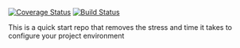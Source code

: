 [![Coverage Status](https://coveralls.io/repos/github/zanio/babel-config/badge.svg?branch=master)](https://coveralls.io/github/zanio/babel-config?branch=master)
[![Build Status](https://api.travis-ci.org/zanio/babel-config.svg?branch=master)](https://travis-ci.org/zanio/babel-config.svg?branch=master)

This is a quick start repo that removes the 
stress and time it takes to configure your project environment